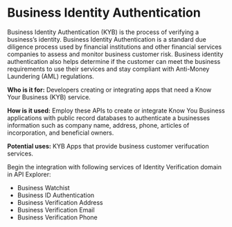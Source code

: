 # Business Identity Authentication

Business Identity Authentication (KYB) is the process of verifying a business’s identity. Business Identity Authentication is a standard due diligence process used by financial institutions and other financial services companies to assess and monitor business customer risk. Business identity authentication also helps determine if the customer can meet the business requirements to use their services and stay compliant with Anti-Money Laundering (AML) regulations.   

**Who is it for:** Developers creating or integrating apps that need a Know Your Business (KYB) service. 

**How is it used:** Employ these APIs to create or integrate Know You Business applications with public record databases to authenticate a businesses information such as company name, address, phone, articles of incorporation, and beneficial owners.   

**Potential uses:** KYB Apps that provide business customer verifucation services. 

Begin the integration with following services of Identity Verification domain in API Explorer:

* Business Watchist 
* Business ID Authentication
* Business Verification Address
* Business Verification Email
* Business Verification Phone

